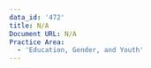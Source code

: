 ```yaml
---
data_id: '472'
title: N/A
Document URL: N/A
Practice Area:
  - 'Education, Gender, and Youth'
---
```

